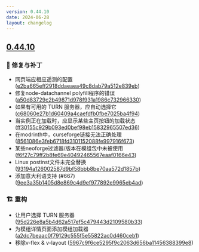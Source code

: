 ```yaml
---
version: 0.44.10
date: 2024-06-28
layout: changelog
---
```

## [0.44.10](#0.44.10)
### 🐛 修复与补丁

- 网页端应相应遥测的配置 ([e2ba665eff2918ddaeaea49c8dab79a512e839eb](https://github.com/Voxelum/x-minecraft-launcher/commit/e2ba665eff2918ddaeaea49c8dab79a512e839eb))
- 修复node-datachannel polyfill程序的错误 ([a50d83729c2b49871d978f931a1986c732966330](https://github.com/Voxelum/x-minecraft-launcher/commit/a50d83729c2b49871d978f931a1986c732966330))
- 如果有可用的 TURN 服务器，应自动选择它 ([c68060e27b1d60409a4caefdfb0fbe7025ba4f94](https://github.com/Voxelum/x-minecraft-launcher/commit/c68060e27b1d60409a4caefdfb0fbe7025ba4f94))
- 当实例正在加载时，应显示某些主页按钮的加载状态 ([ff30155c929b093ed0bef98eb15832965507ed36](https://github.com/Voxelum/x-minecraft-launcher/commit/ff30155c929b093ed0bef98eb15832965507ed36))
- 在modrinth中，curseforge链接无法正确处理 ([8561086e3feb6718fd3101152088fe997916f673](https://github.com/Voxelum/x-minecraft-launcher/commit/8561086e3feb6718fd3101152088fe997916f673))
- 某些neoforge过滤器/版本在模组包中未被使用 ([f6f27c79ff2b8fe69e40492465567eaaf0166e43](https://github.com/Voxelum/x-minecraft-launcher/commit/f6f27c79ff2b8fe69e40492465567eaaf0166e43))
- Linux postinst文件未完全替换 ([93194a126002587d9bf58bbb8be70aa572d1857b](https://github.com/Voxelum/x-minecraft-launcher/commit/93194a126002587d9bf58bbb8be70aa572d1857b))
- 添加意大利语支持 (#667) ([9ee3a35b1405d8e869c4d9ef977892e9965eb4ad](https://github.com/Voxelum/x-minecraft-launcher/commit/9ee3a35b1405d8e869c4d9ef977892e9965eb4ad))
### 🏗️ 重构

- 让用户选择 TURN 服务器 ([95d226e8a5b4d62a517ef5c479443d2109580b33](https://github.com/Voxelum/x-minecraft-launcher/commit/95d226e8a5b4d62a517ef5c479443d2109580b33))
- 为模组详情页面添加模组加载器 ([a2dc7beaac0f79129c555f5e55822ac0d460ceb1](https://github.com/Voxelum/x-minecraft-launcher/commit/a2dc7beaac0f79129c555f5e55822ac0d460ceb1))
- 移除v-flex & v-layout ([5967c9f6ce5295f9c2063d656ba11456388399e8](https://github.com/Voxelum/x-minecraft-launcher/commit/5967c9f6ce5295f9c2063d656ba11456388399e8))
